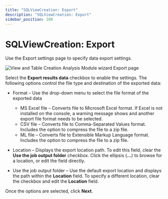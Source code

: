 ```yaml
---
title: "SQLViewCreation: Export"
description: "SQLViewCreation: Export"
sidebar_position: 100
---
```


# SQLViewCreation: Export

Use the Export settings page to specify data export settings.

![View and Table Creation Analysis Module wizard Export page](/images/accessanalyzer/12.0/admin/analysis/sqlviewcreation/export.webp)

Select the **Export results data** checkbox to enable the settings. The following options control
the file type and destination of the exported data:

- Format – Use the drop-down menu to select the file format of the exported data

    - MS Excel file – Converts file to Microsoft Excel format. If Excel is not installed on the
      console, a warning message shows and another export file format needs to be selected.
    - CSV file – Converts file to Comma-Separated Values format. Includes the option to compress the
      file to a zip file.
    - ML file – Converts file to Extensible Markup Language format. Includes the option to compress
      the file to a zip file.

- Location – Displays the export location path. To edit this field, clear the **Use the job output
  folder** checkbox. Click the ellipsis (**…**) to browse for a location, or edit the field
  directly.
- Use the job output folder – Use the default export location and displays the path within the
  **Location** field. To specify a different location, clear the checkbox and edit the **Location**
  field.

Once the options are selected, click **Next**.
